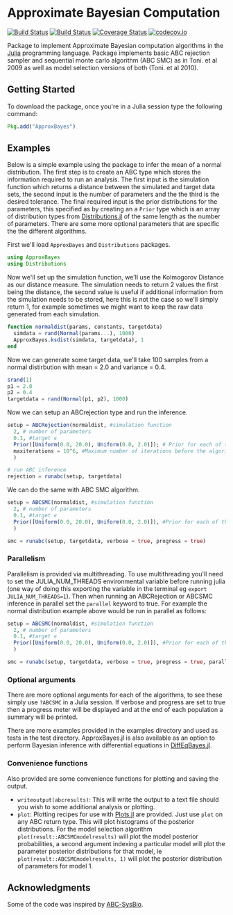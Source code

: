 # Approximate Bayesian Computation

[![Build Status](https://travis-ci.org/marcjwilliams1/ApproxBayes.jl.svg?branch=master)](https://travis-ci.org/marcjwilliams1/ApproxBayes.jl)
[![Build Status](https://ci.appveyor.com/api/projects/status/github/marcjwilliams1/ApproxBayes.jl?branch=master&svg=true)](https://ci.appveyor.com/project/marcjwilliams1/approxbayes-jl/branch/master)
[![Coverage Status](https://coveralls.io/repos/github/marcjwilliams1/ApproxBayes.jl/badge.svg?branch=master)](https://coveralls.io/github/marcjwilliams1/ApproxBayes.jl?branch=master)
[![codecov.io](http://codecov.io/github/marcjwilliams1/ApproxBayes.jl/coverage.svg?branch=master)](http://codecov.io/github/marcjwilliams1/ApproxBayes.jl?branch=master)


Package to implement Approximate Bayesian computation algorithms in the [Julia](https://julialang.org/) programming language. Package implements basic ABC rejection sampler and sequential monte carlo algorithm (ABC SMC) as in Toni. et al 2009 as well as model selection versions of both (Toni. et al 2010).

## Getting Started
To download the package, once you're in a Julia session type the following command:
```julia
Pkg.add("ApproxBayes")
```

## Examples
Below is a simple example using the package to infer the mean of a normal distribution. The first step is to create an ABC type which stores the information required to run an analysis. The first input is the simulation function which returns a distance between the simulated and target data sets, the second input is the number of parameters and the the third is the desired tolerance. The final required input is the prior distributions for the parameters, this specified as by creating an a ```Prior``` type which is an array of distribution types from [Distributions.jl](https://github.com/JuliaStats/Distributions.jl/) of the same length as the number of parameters. There are some more optional parameters that are specific the the different algorithms.

First we'll load ```ApproxBayes``` and ```Distributions``` packages.

```julia
using ApproxBayes
using Distributions
```

Now we'll set up the simulation function, we'll use the Kolmogorov Distance as our distance measure. The simulation needs to return 2 values the first being the distance, the second value is useful if additional information from the simulation needs to be stored, here this is not the case so we'll simply return 1, for example sometimes we might want to keep the raw data generated from each simulation.
```julia
function normaldist(params, constants, targetdata)
  simdata = rand(Normal(params...), 1000)
  ApproxBayes.ksdist(simdata, targetdata), 1
end
```

Now we can generate some target data, we'll take 100 samples from a normal distirbution with mean = 2.0 and variance = 0.4.
```julia
srand(1)
p1 = 2.0
p2 = 0.4
targetdata = rand(Normal(p1, p2), 1000)
```

Now we can setup an ABCrejection type and run the inference.
```julia
setup = ABCRejection(normaldist, #simulation function
  2, # number of parameters
  0.1, #target ϵ
  Prior([Uniform(0.0, 20.0), Uniform(0.0, 2.0)]); # Prior for each of the parameters
  maxiterations = 10^6, #Maximum number of iterations before the algorithm terminates
  )

# run ABC inference
rejection = runabc(setup, targetdata)
```

We can do the same with ABC SMC algorithm.
```julia
setup = ABCSMC(normaldist, #simulation function
  2, # number of parameters
  0.1, #target ϵ
  Prior([Uniform(0.0, 20.0), Uniform(0.0, 2.0)]), #Prior for each of the parameters
  )

smc = runabc(setup, targetdata, verbose = true, progress = true)
```

### Parallelism
Parallelism is provided via multithreading. To use multithreading you'll need to set the JULIA_NUM_THREADS environmental variable before running julia (one way of doing this exporting the variable in the terminal eg `export JULIA_NUM_THREADS=1`). Then when running an ABCRejection or ABCSMC inference in parallel set the `parallel` keyword to true. For example the normal distribution example above would be run in parallel as follows:

```julia
setup = ABCSMC(normaldist, #simulation function
  2, # number of parameters
  0.1, #target ϵ
  Prior([Uniform(0.0, 20.0), Uniform(0.0, 2.0)]), #Prior for each of the parameters
  )

smc = runabc(setup, targetdata, verbose = true, progress = true, parallel = true)
```

### Optional arguments
There are more optional arguments for each of the algorithms, to see these simply use ```?ABCSMC``` in a Julia session. If verbose and progress are set to true then a progress meter will be displayed and at the end of each population a summary will be printed.

There are more examples provided in the examples directory and used as tests in the test directory. ApproxBayes.jl is also available as an option to perform Bayesian inference with differential equations in [DiffEqBayes.jl](https://github.com/JuliaDiffEq/DiffEqBayes.jl).

### Convenience functions
Also provided are some convenience functions for plotting and saving the output.

- `writeoutput(abcresults)`: This will write the output to a text file should you wish to some additional analysis or plotting.
- `plot`: Plotting recipes for use with [Plots.jl](https://github.com/JuliaPlots/Plots.jl) are provided. Just use `plot` on any ABC return type. This will plot histograms of the posterior distributions. For the model selection algorithm `plot(result::ABCSMCmodelresults)` will plot the model posterior probabilities, a second argument indexing a particular model will plot the parameter posterior distributions for that model, ie `plot(result::ABCSMCmodelresults, 1)` will plot the posterior distribution of parameters for model 1.

## Acknowledgments
Some of the code was inspired by [ABC-SysBio](http://www.theosysbio.bio.ic.ac.uk/resources/abc-sysbio/).
